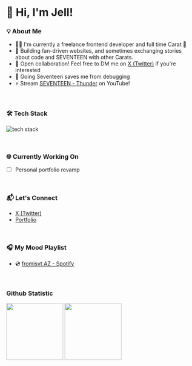 # 👋 Hi, I'm Jell!

### 💡 About Me

- 🧑‍💻 I'm currently a freelance frontend developer and full time Carat 💎  
- 🔨 Building fan-driven websites, and sometimes exchanging stories about code and SEVENTEEN with other Carats.
- 📩 Open collaboration! Feel free to DM me on [X (Twitter)](https://x.com/_jellypudding) if you're interested
- 💖 Going Seventeen saves me from debugging
- ⚡ Stream [SEVENTEEN - Thunder](https://www.youtube.com/watch?v=pS57UX6s-xw) on YouTube!

<br>

### 🛠  Tech Stack
<img src="https://skillicons.dev/icons?i=js,ts,nodejs,react,nextjs,redux,vite,tailwind,figma,git,vscode&perline=12" alt="tech stack"> <br> 


<br>


### 🌐 Currently Working On

- [ ] Personal portfolio revamp

<br>

  ### 📬 Let's Connect

- [X (Twitter)](https://x.com/_jellypudding)
- [Portfolio](https://jellypudding.netlify.app)
  
<br>

### 🎧 My Mood Playlist
- 💿 [fromisvt AZ - Spotify](https://open.spotify.com/playlist/4w9hmbemZTBt2hM6HJ0gIe?si=a69eec9e6f0146a8)

<br>

### Github Statistic
<p align="left">
  <img height="150em" src ="https://github-readme-stats.vercel.app/api?username=jellpudding&&layout=compact&hide_title=1&card_width=300"/>
  <img height="150em" src="https://github-readme-stats.vercel.app/api/top-langs/?username=jellpudding&layout=compact&hide_title=1&card_width=300"/>
</p>

